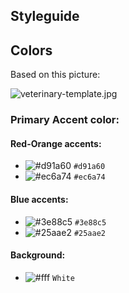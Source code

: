 ## Styleguide

## Colors
Based on this picture:

![veterinary-template.jpg](https://image.freepik.com/free-vector/landing-page-template-veterinary_7737-1295.jpg)
 

### Primary Accent color:

#### Red-Orange accents:
- ![#d91a60](https://via.placeholder.com/15/d91a60/000000?text=+) `#d91a60`
- ![#ec6a74](https://via.placeholder.com/15/ec6a74/000000?text=+) `#ec6a74`

#### Blue accents:
- ![#3e88c5](https://via.placeholder.com/15/3e88c5/000000?text=+) `#3e88c5`
- ![#25aae2](https://via.placeholder.com/15/25aae2/000000?text=+) `#25aae2`

#### Background:
- ![#fff](https://via.placeholder.com/15/fff/000000?text=+) `White`
